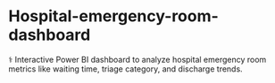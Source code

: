 # Hospital-emergency-room-dashboard
⚕️ Interactive Power BI dashboard to analyze hospital emergency room metrics like waiting time, triage category, and discharge trends.
